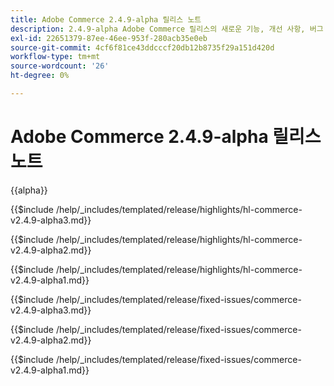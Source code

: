```yaml
---
title: Adobe Commerce 2.4.9-alpha 릴리스 노트
description: 2.4.9-alpha Adobe Commerce 릴리스의 새로운 기능, 개선 사항, 버그 수정 및 알려진 문제에 대해 알아봅니다.
exl-id: 22651379-87ee-46ee-953f-280acb35e0eb
source-git-commit: 4cf6f81ce43ddcccf20db12b8735f29a151d420d
workflow-type: tm+mt
source-wordcount: '26'
ht-degree: 0%

---
```



# Adobe Commerce 2.4.9-alpha 릴리스 노트

{{alpha}}

<!-- Highlights in v2.4.9-alpha3 -->

{{$include /help/_includes/templated/release/highlights/hl-commerce-v2.4.9-alpha3.md}}

<!-- Highlights in v2.4.9-alpha2 -->

{{$include /help/_includes/templated/release/highlights/hl-commerce-v2.4.9-alpha2.md}}

<!-- Highlights in v2.4.9-alpha1 -->

{{$include /help/_includes/templated/release/highlights/hl-commerce-v2.4.9-alpha1.md}}

<!-- Fixed issues in v2.4.9-alpha3 -->

{{$include /help/_includes/templated/release/fixed-issues/commerce-v2.4.9-alpha3.md}}

<!-- Fixed issues in v2.4.9-alpha2 -->

{{$include /help/_includes/templated/release/fixed-issues/commerce-v2.4.9-alpha2.md}}

<!-- Fixed issues in v2.4.9-alpha1 -->

{{$include /help/_includes/templated/release/fixed-issues/commerce-v2.4.9-alpha1.md}}

<!-- Last updated from includes: 2025-10-20 13:11:24 -->
